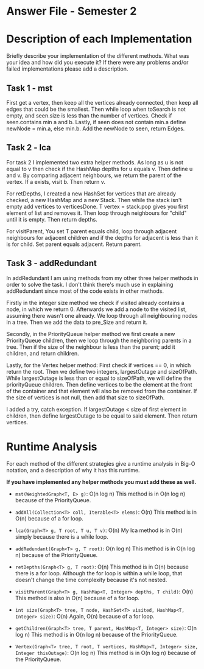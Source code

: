 # Answer File - Semester 2
# Description of each Implementation
Briefly describe your implementation of the different methods. What was your idea and how did you execute it? If there were any problems and/or failed implementations please add a description.

## Task 1 - mst
First get a vertex, then keep all the vertices already connected, then keep all edges that could be the smallest.
Then while loop when toSearch is not empty, and seen.size is less than the number of vertices. Check if seen.contains min a and b.
Lastly, if seen does not contain min.a define newNode = min.a, else min.b. Add the newNode to seen, return Edges.

## Task 2 - lca
For task 2 I implemented two extra helper methods. As long as u is not equal to v then check if the HashMap depths for u equals v. 
Then define u and v. By comparing adjacent neighbours, we return the parent of the vertex. If a exists, visit b. Then return v.

For retDepths, I created a new HashSet for vertices that are already checked, a new HashMap and a new Stack.
Then while the stack isn't empty add vertices to verticesDone. T vertex = stack.pop gives you first element of list and removes it.
Then loop through neighbours for "child" until it is empty.
Then return depths.

For visitParent, You set T parent equals child, loop through adjacent neighbours for adjacent children and if the depths for adjacent
is less than it is for child. Set parent equals adjacent. Return parent.

## Task 3 - addRedundant
In addRedundant I am using methods from my other three helper methods in order to solve the task.
I don't think there's much use in explaining addRedundant since most of the code exists in other methods.

Firstly in the integer size method we check if visited already contains a node, in which we return 0. 
Afterwards we add a node to the visited list, assuming there wasn't one already. We loop through all 
neighbouring nodes in a tree. Then we add the data to pre_Size and return it. 

Secondly, in the PriorityQueue helper method we first create a new PriorityQueue children, then 
we loop through the neighboring parents in a tree. Then if the size of the neighbour is less than 
the parent; add it children, and return children. 

Lastly, for the Vertex helper method:
First check if vertices == 0, in which return the root.
Then we define two integers, largestOutage and sizeOfPath.
While largestOutage is less than or equal to sizeOfPath, we will define the priorityQueue
children. Then define vertices to be the element at the front of the container and that element will 
also be removed from the container. 
If the size of vertices is not null, then add that size to sizeOfPath. 

I added a try, catch exception. If largestOutage < size of first element in children, then define largestOutage to
be equal to said element. Then return vertices. 



# Runtime Analysis
For each method of the different strategies give a runtime analysis in Big-O notation, and a description of why it has this runtime.

**If you have implemented any helper methods you must add these as well.**

* ``mst(WeightedGraph<T, E> g)``: O(n log n)
    This method is in O(n log n) because of the PriorityQueue.


* ``addAll(Collection<T> coll, Iterable<T> elems)``: O(n)
  This method is in O(n) because of a for loop.


* ``lca(Graph<T> g, T root, T u, T v)``: O(n)
    My lca method is in O(n) simply because there is a while loop.
  
  
* ``addRedundant(Graph<T> g, T root)``: O(n log n)
    This method is in O(n log n) because of the PriorityQueue.
  
  
* ``retDepths(Graph<T> g, T root)``: O(n)
    This method is in O(n) because there is a for loop. Although the for loop is within 
    a while loop, that doesn't change the time complexity because it's not nested.
  
  
* ``visitParent(Graph<T> g, HashMap<T, Integer> depths, T child)``: O(n)
    This method is also in O(n) because of a for loop. 
  

* ``int size(Graph<T> tree, T node, HashSet<T> visited, HashMap<T, Integer> size)``: O(n)
    Again, O(n) because of a for loop.
  

* ``getChildren(Graph<T> tree, T parent, HashMap<T, Integer> size)``: O(n log n)
    This method is in O(n log n) because of the PriorityQueue.
  

* ``Vertex(Graph<T> tree, T root, T vertices, HashMap<T, Integer> size, Integer thisOutage)``: O(n log n)
    This method is in O(n log n) because of the PriorityQueue.
